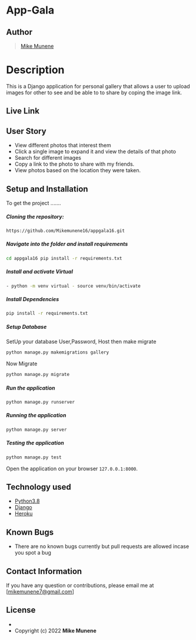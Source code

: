 # App-Gala
## Author  
  
>[Mike Munene](https://github.com/Mikemunene16)  
  
# Description  
This is a Django application for personal gallery that allows a user to upload images for other to see and be able to to share by coping the image link.
  
##  Live Link  
  

## User Story  
  
* View different photos that interest them  
* Click a single image to expand it and view the details of that photo  
* Search for different images   
* Copy a link to the photo to share with my friends.  
* View photos based on the location they were taken.  
  

  
## Setup and Installation  
To get the project .......  
  
##### Cloning the repository:  
 ```bash 
 https://github.com/Mikemunene16/appgala16.git 
```
##### Navigate into the folder and install requirements  
 ```bash 
cd appgala16 pip install -r requirements.txt 
```
##### Install and activate Virtual  
 ```bash 
- python -m venv virtual - source venv/bin/activate  
```  
##### Install Dependencies  
 ```bash 
 pip install -r requirements.txt 
```  
 ##### Setup Database  
  SetUp your database User,Password, Host then make migrate  
 ```bash 
python manage.py makemigrations gallery 
 ``` 
 Now Migrate  
 ```bash 
 python manage.py migrate 
```
##### Run the application  
 ```bash 
 python manage.py runserver 
``` 
##### Running the application  
 ```bash 
 python manage.py server 
```
##### Testing the application  
 ```bash 
 python manage.py test 
```
Open the application on your browser `127.0.0.1:8000`.  
  
  
## Technology used  
  
* [Python3.8](https://www.python.org/)  
* [Django ](https://docs.djangoproject.com/en/)  
* [Heroku](https://heroku.com)  
  
  
## Known Bugs  
* There are no known bugs currently but pull requests are allowed incase you spot a bug  
  
## Contact Information   
If you have any question or contributions, please email me at [mikemunene7@gmail.com]  
  
## License 

*
* Copyright (c) 2022 **Mike Munene**
